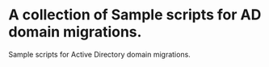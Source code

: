 # A collection of Sample scripts for AD domain migrations.
Sample scripts for Active Directory domain migrations.  

